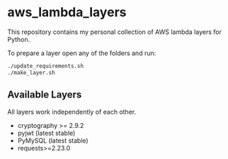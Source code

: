 # aws_lambda_layers
This repository contains my personal collection of AWS lambda layers for Python.

To prepare a layer open any of the folders and run:

```bash
./update_requirements.sh
./make_layer.sh
```
## Available Layers
All layers work independently of each other.
* cryptography >= 2.9.2
* pyjwt (latest stable)
* PyMySQL (latest stable)
* requests>=2.23.0
